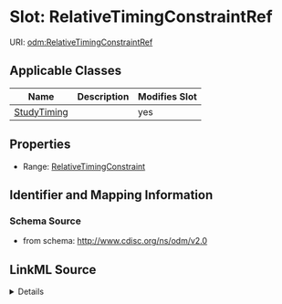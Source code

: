# Slot: RelativeTimingConstraintRef

URI: [odm:RelativeTimingConstraintRef](http://www.cdisc.org/ns/odm/v2.0/RelativeTimingConstraintRef)



<!-- no inheritance hierarchy -->




## Applicable Classes

| Name | Description | Modifies Slot |
| --- | --- | --- |
[StudyTiming](StudyTiming.md) |  |  yes  |







## Properties

* Range: [RelativeTimingConstraint](RelativeTimingConstraint.md)





## Identifier and Mapping Information







### Schema Source


* from schema: http://www.cdisc.org/ns/odm/v2.0




## LinkML Source

<details>
```yaml
name: RelativeTimingConstraintRef
from_schema: http://www.cdisc.org/ns/odm/v2.0
rank: 1000
alias: RelativeTimingConstraintRef
domain_of:
- StudyTiming
range: RelativeTimingConstraint

```
</details>